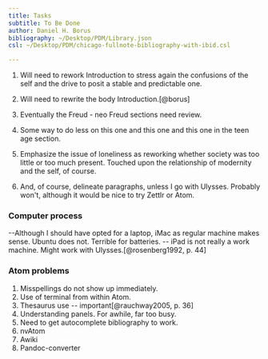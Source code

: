 ```yaml
---
title: Tasks
subtitle: To Be Done
author: Daniel H. Borus
bibliography: ~/Desktop/PDM/Library.json
csl: ~/Desktop/PDM/chicago-fullnote-bibliography-with-ibid.csl

---
```



1. Will need to rework Introduction to stress again the confusions of the self and the drive to posit a stable and predictable one.

2. Will need to rewrite the body Introduction.[@borus]

3. Eventually the Freud - neo Freud sections need review.

4. Some way to do less on this one and this one and this one in the teen age section.

5. Emphasize the issue of loneliness as reworking whether society was too little or too much present. Touched upon the relationship of modernity and the self, of course.

5. And, of course, delineate paragraphs, unless I go with Ulysses. Probably won't, although it would be nice to try Zettlr or Atom.

### Computer process

--Although I should have opted for a laptop, iMac as regular machine makes sense. Ubuntu does not. Terrible for batteries. -- iPad is not really a work machine. Might work with Ulysses.[@rosenberg1992, p. 44]

### Atom problems

1. Misspellings do not show up immediately.
2. Use of terminal from within Atom.
3. Thesaurus use -- important[@rauchway2005, p. 36]
4. Understanding panels. For awhile, far too busy.
5. Need to get autocomplete bibliography to work.
6. nvAtom
7. Awiki
8. Pandoc-converter
